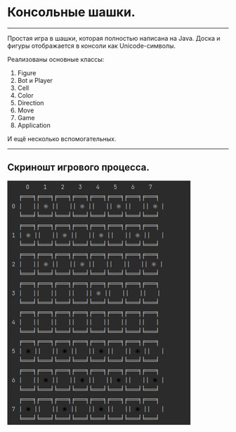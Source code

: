 # Консольные шашки.

---

Простая игра в шашки, которая полностью написана на Java. Доска и фигуры отображается в консоли как Unicode-символы.

Реализованы основные классы:

1) Figure
2) Bot и Player
3) Cell
4) Color
5) Direction   
6) Move
7) Game
8) Application

И ещё несколько вспомогательных.

---

## Скриношт игрового процесса.

![game](/img/game.jpg "Скриношт игрового процесса.")